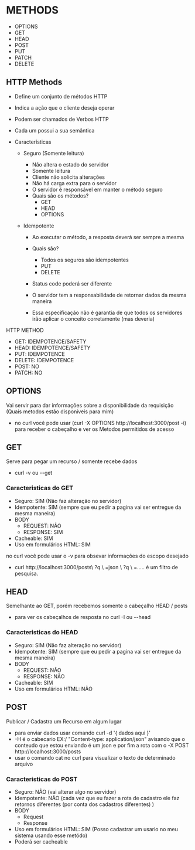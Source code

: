 # METHODS

* OPTIONS
* GET
* HEAD
* POST
* PUT
* PATCH
* DELETE

## HTTP Methods

* Define um conjunto de métodos HTTP
* Indica a ação que o cliente deseja operar
* Podem ser chamados de Verbos HTTP
* Cada um possui a sua semântica
* Características
  
  * Seguro  (Somente leitura)
     * Não altera o estado do servidor
     * Somente leitura
     * Cliente não solicita alterações
     * Não há carga extra para o servidor
     * O servidor é responsável em manter o método seguro
     * Quais são os métodos?
         * GET
         * HEAD
         * OPTIONS
  
  * Idempotente
     * Ao executar o método, a resposta deverá ser sempre a mesma
     * Quais são?
         * Todos os seguros são idempotentes
         * PUT
         * DELETE

     * Status code poderá ser diferente
     * O servidor tem a responsabilidade de retornar dados da mesma maneira
     * Essa especificação não é garantia de que todos os servidores irão aplicar o conceito corretamente (mas deveria)

HTTP METHOD

* GET: IDEMPOTENCE/SAFETY
* HEAD: IDEMPOTENCE/SAFETY
* PUT: IDEMPOTENCE
* DELETE: IDEMPOTENCE
* POST: NO
* PATCH: NO

## OPTIONS

Vai servir para dar informações sobre a disponibilidade da requisição (Quais metodos estão disponiveis para mim)

* no curl você pode usar (curl -X OPTIONS http://localhost:3000/post -i) para receber o cabeçalho e ver os Metodos permitidos de acesso

## GET

Serve para pegar um recurso / somente recebe dados
* curl -v ou --get

### Caracteristicas do GET

* Seguro: SIM (Não faz alteração no servidor)
* Idempotente: SIM (sempre que eu pedir a pagina vai ser entregue da mesma maneira)
* BODY
    * REQUEST: NÃO
    * RESPONSE: SIM
* Cacheable: SIM
* Uso em formulários HTML: SIM

no curl você pode usar o -v para obsevar informações do escopo desejado 

* curl http://localhost:3000/posts\ ?q \ =json    \ ?q \ =..... é um filtro de pesquisa.



## HEAD

Semelhante ao GET, porém recebemos somente o cabeçalho HEAD / posts

* para ver os cabeçalhos de resposta no curl -I ou --head

### Caracteristicas do HEAD

* Seguro: SIM (Não faz alteração no servidor)
* Idempotente: SIM (sempre que eu pedir a pagina vai ser entregue da mesma maneira)
* BODY
    * REQUEST: NÃO
    * RESPONSE: NÃO
* Cacheable: SIM
* Uso em formulários HTML: NÃO

## POST

Publicar / Cadastra um Recurso em algum lugar

* para enviar dados usar comando curl -d '{ dados aqui }' 
* -H é o cabecario EX:/ "Content-type: application/json" avisando que o conteudo que estou enviando é um json e por fim a rota com o -X POST http://localhost:3000/posts
* usar o comando cat no curl para visualizar o texto de determinado arquivo

### Caracteristicas do POST

* Seguro: NÃO (vai alterar algo no servidor)
* Idempotente: NÃO (cada vez que eu fazer a rota de cadastro ele faz retornos diferentes (por conta dos cadastros diferentes) )
* BODY
    * Request
    * Response
* Uso em formulários HTML: SIM (Posso cadastrar um usario no meu sistema usando esse metódo)
* Poderá ser cacheable

